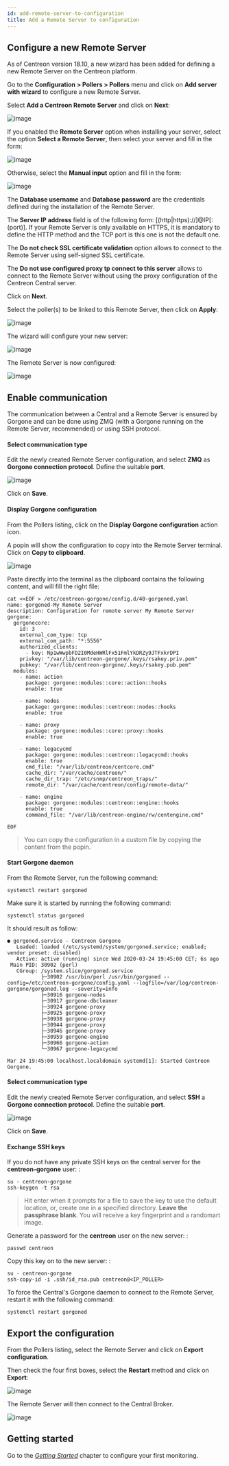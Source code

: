```yaml
---
id: add-remote-server-to-configuration
title: Add a Remote Server to configuration
---
```


## Configure a new Remote Server

As of Centreon version 18.10, a new wizard has been added for defining a new
Remote Server on the Centreon platform.

Go to the **Configuration \> Pollers \> Pollers** menu and click on **Add
server with wizard** to configure a new Remote Server.

Select **Add a Centreon Remote Server** and click on **Next**:

![image](assets/installation/poller/wizard-add-remote-1.png)

If you enabled the **Remote Server** option when installing your server, select
the option **Select a Remote Server**, then select your server and fill in the
form:

![image](assets/installation/poller/wizard-add-remote-2a.png)

Otherwise, select the **Manual input** option and fill in the form:

![image](assets/installation/poller/wizard-add-remote-2b.png)

The **Database username** and **Database password** are the credentials defined
during the installation of the Remote Server.

The **Server IP address** field is of the following form:
[(http|https)://]@IP[:(port)]. If your Remote Server is only available on
HTTPS, it is mandatory to define the HTTP method and the TCP port is this
one is not the default one.

The **Do not check SSL certificate validation** option allows to connect to the
Remote Server using self-signed SSL certificate.

The **Do not use configured proxy tp connect to this server** allows to connect
to the Remote Server without using the proxy configuration of the Centreon
Central server.

Click on **Next**.

Select the poller(s) to be linked to this Remote Server, then click on **Apply**:

![image](assets/installation/poller/wizard-add-remote-3.png)

The wizard will configure your new server:

![image](assets/installation/poller/wizard-add-remote-4.png)

The Remote Server is now configured:

![image](assets/installation/poller/remote-list-zmq.png)

## Enable communication

The communication between a Central and a Remote Server  is ensured by Gorgone
and can be done using ZMQ (with a Gorgone running on the Remote Server,
recommended) or using SSH protocol.

<!--DOCUSAURUS_CODE_TABS-->
<!--Using ZMQ (Recommended)-->
#### Select communication type

Edit the newly created Remote Server configuration, and select **ZMQ** as
**Gorgone connection protocol**. Define the suitable **port**.

![image](assets/installation/poller/remote-edit-zmq.png)

Click on **Save**.

#### Display Gorgone configuration

From the Pollers listing, click on the **Display Gorgone configuration** action
icon.

A popin will show the configuration to copy into the Remote Server terminal.
Click on **Copy to clipboard**.

![image](assets/installation/poller/remote-gorgone-display-config.png)

Paste directly into the terminal as the clipboard contains the following
content, and will fill the right file:

```shell
cat <<EOF > /etc/centreon-gorgone/config.d/40-gorgoned.yaml
name: gorgoned-My Remote Server
description: Configuration for remote server My Remote Server
gorgone:
  gorgonecore:
    id: 3
    external_com_type: tcp
    external_com_path: "*:5556"
    authorized_clients:
      - key: Np1wWwpbFD2I0MdeHWRlFx51FmlYkDRZy9JTFxkrDPI
    privkey: "/var/lib/centreon-gorgone/.keys/rsakey.priv.pem"
    pubkey: "/var/lib/centreon-gorgone/.keys/rsakey.pub.pem"
  modules:
    - name: action
      package: gorgone::modules::core::action::hooks
      enable: true

    - name: nodes
      package: gorgone::modules::centreon::nodes::hooks
      enable: true

    - name: proxy
      package: gorgone::modules::core::proxy::hooks
      enable: true

    - name: legacycmd
      package: gorgone::modules::centreon::legacycmd::hooks
      enable: true
      cmd_file: "/var/lib/centreon/centcore.cmd"
      cache_dir: "/var/cache/centreon/"
      cache_dir_trap: "/etc/snmp/centreon_traps/"
      remote_dir: "/var/cache/centreon/config/remote-data/"

    - name: engine
      package: gorgone::modules::centreon::engine::hooks
      enable: true
      command_file: "/var/lib/centreon-engine/rw/centengine.cmd"

EOF
```

> You can copy the configuration in a custom file by copying the content from
> the popin.

#### Start Gorgone daemon

From the Remote Server, run the following command:

```shell
systemctl restart gorgoned
```

Make sure it is started by running the following command:

```shell
systemctl status gorgoned
```

It should result as follow:

```shell
● gorgoned.service - Centreon Gorgone
   Loaded: loaded (/etc/systemd/system/gorgoned.service; enabled; vendor preset: disabled)
   Active: active (running) since Wed 2020-03-24 19:45:00 CET; 6s ago
 Main PID: 30902 (perl)
   CGroup: /system.slice/gorgoned.service
           ├─30902 /usr/bin/perl /usr/bin/gorgoned --config=/etc/centreon-gorgone/config.yaml --logfile=/var/log/centreon-gorgone/gorgoned.log --severity=info
           ├─30916 gorgone-nodes
           ├─30917 gorgone-dbcleaner
           ├─30924 gorgone-proxy
           ├─30925 gorgone-proxy
           ├─30938 gorgone-proxy
           ├─30944 gorgone-proxy
           ├─30946 gorgone-proxy
           ├─30959 gorgone-engine
           ├─30966 gorgone-action
           └─30967 gorgone-legacycmd

Mar 24 19:45:00 localhost.localdomain systemd[1]: Started Centreon Gorgone.
```
<!--Using SSH-->
#### Select communication type

Edit the newly created Remote Server configuration, and select **SSH** a
**Gorgone connection protocol**. Define the suitable **port**.

![image](assets/installation/poller/remote-edit-ssh.png)

Click on **Save**.

#### Exchange SSH keys

If you do not have any private SSH keys on the central server for the
**centreon-gorgone** user: :

```shell
su - centreon-gorgone
ssh-keygen -t rsa
```

> Hit enter when it prompts for a file to save the key to use the default
> location, or, create one in a specified directory. **Leave the passphrase
> blank**. You will receive a key fingerprint and a randomart image.

Generate a password for the **centreon** user on the new server: :

```shell
passwd centreon
```

Copy this key on to the new server: :

```shell
su - centreon-gorgone
ssh-copy-id -i .ssh/id_rsa.pub centreon@<IP_POLLER>
```
<!--END_DOCUSAURUS_CODE_TABS-->

To force the Central's Gorgone daemon to connect to the Remote Server, restart
it with the following command:

```shell
systemctl restart gorgoned
```

## Export the configuration

From the Pollers listing, select the Remote Server and click on **Export
configuration**.

Then check the four first boxes, select the **Restart** method and click on
**Export**:

![image](assets/installation/poller/remote-generate-config.png)

The Remote Server will then connect to the Central Broker.

![image](assets/installation/poller/remote-list-zmq-started.png)

## Getting started

Go to the *[Getting Started](../tutorials/first-steps.html)* chapter to configure your first monitoring.
